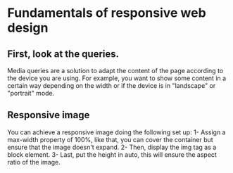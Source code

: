 # Fundamentals of responsive web design

## First, look at the queries.

Media queries are a solution to adapt the content of the page according to the device you are using.
For example, you want to show some content in a certain way depending on the width or if the device is in "landscape" or "portrait" mode.

## Responsive image

You can achieve a responsive image doing the following set up:
1- Assign a max-width property of 100%, like that, you can cover the container but ensure that the image doesn't expand.
2- Then, display the img tag as a block element.
3- Last, put the height in auto, this will ensure the aspect ratio of the image.
